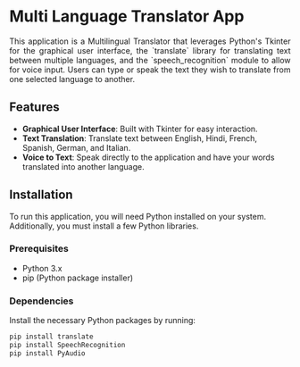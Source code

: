 # Multi Language Translator App

<p align="justify">This application is a Multilingual Translator that leverages Python's Tkinter for the graphical user interface, the `translate` library for translating text between multiple languages, and the `speech_recognition` module to allow for voice input. Users can type or speak the text they wish to translate from one selected language to another.</p>

## Features

- **Graphical User Interface**: Built with Tkinter for easy interaction.
- **Text Translation**: Translate text between English, Hindi, French, Spanish, German, and Italian.
- **Voice to Text**: Speak directly to the application and have your words translated into another language.

## Installation

To run this application, you will need Python installed on your system. Additionally, you must install a few Python libraries.

### Prerequisites

- Python 3.x
- pip (Python package installer)

### Dependencies

Install the necessary Python packages by running:

```bash
pip install translate
pip install SpeechRecognition
pip install PyAudio  
```
